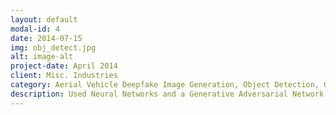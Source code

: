 ```yaml
---
layout: default
modal-id: 4
date: 2014-07-15
img: obj_detect.jpg
alt: image-alt
project-date: April 2014
client: Misc. Industries
category: Aerial Vehicle Deepfake Image Generation, Object Detection, Generative Adversarial Netwoks, Neural Networks
description: Used Neural Networks and a Generative Adversarial Network (GAN) Framework to develop deepfake images for balancing datasets used for object detection. Using different GAN architectures to produce different levels of image "quality" showed to increase the performance of various object detection models by 15% on average.
---
```

